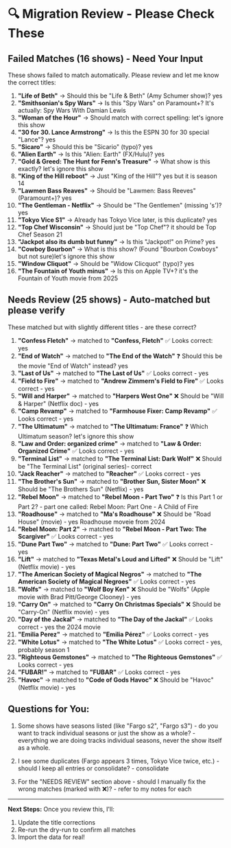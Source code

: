 # 🔍 Migration Review - Please Check These

## Failed Matches (16 shows) - Need Your Input

These shows failed to match automatically. Please review and let me know the correct titles:

1. **"Life of Beth"** → Should this be "Life & Beth" (Amy Schumer show)? yes
2. **"Smithsonian's Spy Wars"** → Is this "Spy Wars" on Paramount+? It's actually: Spy Wars With Damian Lewis
3. **"Woman of the Hour"** → Should match with correct spelling: let's ignore this show
4. **"30 for 30. Lance Armstrong"** → Is this the ESPN 30 for 30 special "Lance"? yes
5. **"Sicaro"** → Should this be "Sicario" (typo)? yes
6. **"Alien Earth"** → Is this "Alien: Earth" (FX/Hulu)? yes
7. **"Gold & Greed: The Hunt for Fenn's Treasure"** → What show is this exactly? let's ignore this show
8. **"King of the Hill reboot"** → Just "King of the Hill"? yes but it is season 14
9. **"Lawmen Bass Reaves"** → Should be "Lawmen: Bass Reeves" (Paramount+)? yes
10. **"The Gentleman - Netflix"** → Should be "The Gentlemen" (missing 's')? yes
11. **"Tokyo Vice S1"** → Already has Tokyo Vice later, is this duplicate? yes
12. **"Top Chef Wisconsin"** → Should just be "Top Chef"? it should be Top Chef Season 21
13. **"Jackpot  also its dumb but funny"** → Is this "Jackpot!" on Prime? yes
14. **"Cowboy Bourbon"** → What is this show? (Found "Bourbon Cowboys" but not sure)let's ignore this show
15. **"Window Cliquot"** → Should be "Widow Clicquot" (typo)? yes
16. **"The Fountain of Youth  minus"** → Is this on Apple TV+? it's the Fountain of Youth movie from 2025

## Needs Review (25 shows) - Auto-matched but please verify

These matched but with slightly different titles - are these correct?

1. **"Confess Fletch"** → matched to **"Confess, Fletch"** ✅ Looks correct: yes
2. **"End of Watch"** → matched to **"The End of the Watch"** ❓ Should this be the movie "End of Watch" instead? yes
3. **"Last of Us"** → matched to **"The Last of Us"** ✅ Looks correct - yes
4. **"Field to Fire"** → matched to **"Andrew Zimmern's Field to Fire"** ✅ Looks correct - yes
5. **"Will and Harper"** → matched to **"Harpers West One"** ❌ Should be "Will & Harper" (Netflix doc) - yes
6. **"Camp Revamp"** → matched to **"Farmhouse Fixer: Camp Revamp"** ✅ Looks correct - yes
7. **"The Ultimatum"** → matched to **"The Ultimatum: France"** ❓ Which Ultimatum season? let's ignore this show
8. **"Law and Order: organized crime"** → matched to **"Law & Order: Organized Crime"** ✅ Looks correct - yes
9. **"Terminal List"** → matched to **"The Terminal List: Dark Wolf"** ❌ Should be "The Terminal List" (original series)- correct
10. **"Jack Reacher"** → matched to **"Reacher"** ✅ Looks correct - yes
11. **"The Brother's Sun"** → matched to **"Brother Sun, Sister Moon"** ❌ Should be "The Brothers Sun" (Netflix) - yes
12. **"Rebel Moon"** → matched to **"Rebel Moon - Part Two"** ❓ Is this Part 1 or Part 2? - part one called: Rebel Moon: Part One - A Child of Fire
13. **"Roadhouse"** → matched to **"Ma's Roadhouse"** ❌ Should be "Road House" (movie) - yes Roadhouse moveie from 2024
14. **"Rebel Moon: Part 2"** → matched to **"Rebel Moon - Part Two: The Scargiver"** ✅ Looks correct - yes
15. **"Dune Part Two"** → matched to **"Dune: Part Two"** ✅ Looks correct - yes
16. **"Lift"** → matched to **"Texas Metal's Loud and Lifted"** ❌ Should be "Lift" (Netflix movie) - yes
17. **"The American Society of Magical Negros"** → matched to **"The American Society of Magical Negroes"** ✅ Looks correct - yes
18. **"Wolfs"** → matched to **"Wolf Boy Ken"** ❌ Should be "Wolfs" (Apple movie with Brad Pitt/George Clooney) - yes
19. **"Carry On"** → matched to **"Carry On Christmas Specials"** ❌ Should be "Carry-On" (Netflix movie) - yes
20. **"Day of the Jackal"** → matched to **"The Day of the Jackal"** ✅ Looks correct - yes the 2024 movie
21. **"Emilia Perez"** → matched to **"Emilia Pérez"** ✅ Looks correct - yes
22. **"White Lotus"** → matched to **"The White Lotus"** ✅ Looks correct - yes, probably season 1
23. **"Righteous Gemstones"** → matched to **"The Righteous Gemstones"** ✅ Looks correct - yes
24. **"FUBAR!"** → matched to **"FUBAR"** ✅ Looks correct - yes
25. **"Havoc"** → matched to **"Code of Gods Havoc"** ❌ Should be "Havoc" (Netflix movie) - yes

## Questions for You:

1. Some shows have seasons listed (like "Fargo s2", "Fargo s3") - do you want to track individual seasons or just the show as a whole? - everything we are doing tracks individual seasons, never the show itself as a whole.

2. I see some duplicates (Fargo appears 3 times, Tokyo Vice twice, etc.) - should I keep all entries or consolidate? - consolidate

3. For the "NEEDS REVIEW" section above - should I manually fix the wrong matches (marked with ❌)? - refer to my notes for each

---

**Next Steps:**
Once you review this, I'll:
1. Update the title corrections
2. Re-run the dry-run to confirm all matches
3. Import the data for real!
